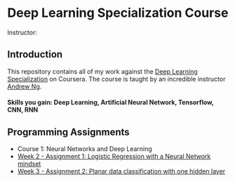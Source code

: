 # Deep Learning Specialization Course

Instructor: 

## Introduction

This repository contains all of my work against the [Deep Learning Specialization](https://www.coursera.org/specializations/deep-learning) on Coursera. The course is taught by an incredible instructor [Andrew Ng](https://www.andrewng.org/). 

#### Skills you gain: Deep Learning, Artificial Neural Network, Tensorflow, CNN, RNN

## Programming Assignments
-	Course 1: Neural Networks and Deep Learning
  - [Week 2 - Assignment 1: Logistic Regression with a Neural Network mindset]()
  - [Week 3 - Assignment 2: Planar data classification with one hidden layer]()
